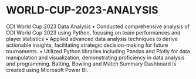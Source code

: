 # WORLD-CUP-2023-ANALYSIS
ODI World Cup 2023 Data Analysis
•	Conducted comprehensive analysis of ODI World Cup 2023 using Python, focusing on team performances and player statistics
•	Applied advanced data analysis techniques to derive actionable insights, facilitating strategic decision-making for future tournaments.
•	Utilized Python libraries including Pandas and Plotly for data manipulation and visualization, demonstrating proficiency in data analysis and programming.
Batting, Bowling and Match Summary Dashboard is created using MIcrosoft Power BI.

